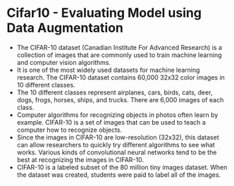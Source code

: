 # Cifar10 - Evaluating Model using Data Augmentation
- The CIFAR-10 dataset (Canadian Institute For Advanced Research) is a collection of images that are commonly used to train machine learning and computer vision algorithms.
- It is one of the most widely used datasets for machine learning research. The CIFAR-10 dataset contains 60,000 32x32 color images in 10 different classes.
- The 10 different classes represent airplanes, cars, birds, cats, deer, dogs, frogs, horses, ships, and trucks. There are 6,000 images of each class.
- Computer algorithms for recognizing objects in photos often learn by example. CIFAR-10 is a set of images that can be used to teach a computer how to recognize objects.
- Since the images in CIFAR-10 are low-resolution (32x32), this dataset can allow researchers to quickly try different algorithms to see what works. Various kinds of convolutional neural networks tend to be the best at recognizing the images in CIFAR-10.
- CIFAR-10 is a labeled subset of the 80 million tiny images dataset. When the dataset was created, students were paid to label all of the images.
